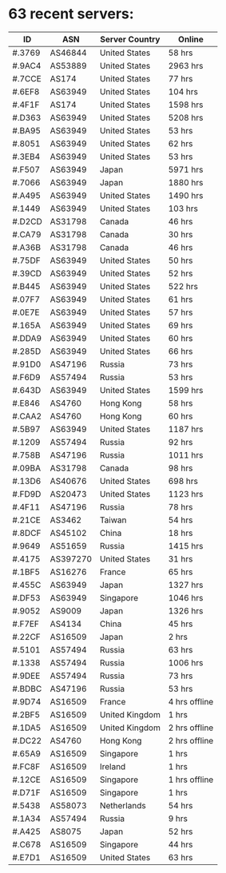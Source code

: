 # 63 recent servers:

| ID | ASN | Server Country | Online |
| ------ | ------ | ------ | ------ |
| #.3769 | AS46844 | United States | 58 hrs |
| #.9AC4 | AS53889 | United States | 2963 hrs |
| #.7CCE | AS174 | United States | 77 hrs |
| #.6EF8 | AS63949 | United States | 104 hrs |
| #.4F1F | AS174 | United States | 1598 hrs |
| #.D363 | AS63949 | United States | 5208 hrs |
| #.BA95 | AS63949 | United States | 53 hrs |
| #.8051 | AS63949 | United States | 62 hrs |
| #.3EB4 | AS63949 | United States | 53 hrs |
| #.F507 | AS63949 | Japan | 5971 hrs |
| #.7066 | AS63949 | Japan | 1880 hrs |
| #.A495 | AS63949 | United States | 1490 hrs |
| #.1449 | AS63949 | United States | 103 hrs |
| #.D2CD | AS31798 | Canada | 46 hrs |
| #.CA79 | AS31798 | Canada | 30 hrs |
| #.A36B | AS31798 | Canada | 46 hrs |
| #.75DF | AS63949 | United States | 50 hrs |
| #.39CD | AS63949 | United States | 52 hrs |
| #.B445 | AS63949 | United States | 522 hrs |
| #.07F7 | AS63949 | United States | 61 hrs |
| #.0E7E | AS63949 | United States | 57 hrs |
| #.165A | AS63949 | United States | 69 hrs |
| #.DDA9 | AS63949 | United States | 60 hrs |
| #.285D | AS63949 | United States | 66 hrs |
| #.91D0 | AS47196 | Russia | 73 hrs |
| #.F6D9 | AS57494 | Russia | 53 hrs |
| #.643D | AS63949 | United States | 1599 hrs |
| #.E846 | AS4760 | Hong Kong | 58 hrs |
| #.CAA2 | AS4760 | Hong Kong | 60 hrs |
| #.5B97 | AS63949 | United States | 1187 hrs |
| #.1209 | AS57494 | Russia | 92 hrs |
| #.758B | AS47196 | Russia | 1011 hrs |
| #.09BA | AS31798 | Canada | 98 hrs |
| #.13D6 | AS40676 | United States | 698 hrs |
| #.FD9D | AS20473 | United States | 1123 hrs |
| #.4F11 | AS47196 | Russia | 78 hrs |
| #.21CE | AS3462 | Taiwan | 54 hrs |
| #.8DCF | AS45102 | China | 18 hrs |
| #.9649 | AS51659 | Russia | 1415 hrs |
| #.4175 | AS397270 | United States | 31 hrs |
| #.1BF5 | AS16276 | France | 65 hrs |
| #.455C | AS63949 | Japan | 1327 hrs |
| #.DF53 | AS63949 | Singapore | 1046 hrs |
| #.9052 | AS9009 | Japan | 1326 hrs |
| #.F7EF | AS4134 | China | 45 hrs |
| #.22CF | AS16509 | Japan | 2 hrs |
| #.5101 | AS57494 | Russia | 63 hrs |
| #.1338 | AS57494 | Russia | 1006 hrs |
| #.9DEE | AS57494 | Russia | 73 hrs |
| #.BDBC | AS47196 | Russia | 53 hrs |
| #.9D74 | AS16509 | France | 4 hrs offline |
| #.2BF5 | AS16509 | United Kingdom | 1 hrs |
| #.1DA5 | AS16509 | United Kingdom | 2 hrs offline |
| #.DC22 | AS4760 | Hong Kong | 2 hrs offline |
| #.65A9 | AS16509 | Singapore | 1 hrs |
| #.FC8F | AS16509 | Ireland | 1 hrs |
| #.12CE | AS16509 | Singapore | 1 hrs offline |
| #.D71F | AS16509 | Singapore | 1 hrs |
| #.5438 | AS58073 | Netherlands | 54 hrs |
| #.1A34 | AS57494 | Russia | 9 hrs |
| #.A425 | AS8075 | Japan | 52 hrs |
| #.C678 | AS16509 | Singapore | 44 hrs |
| #.E7D1 | AS16509 | United States | 63 hrs |

